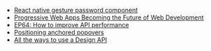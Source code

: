 <!-- daily.dev BOOKMARKS:START -->
- [React native gesture password component](https://app.daily.dev/posts/xY9QaTEnC?utm_source=rss&utm_medium=bookmarks&utm_campaign=HXokpWzAezAZPdGcYtCZz)
- [Progressive Web Apps Becoming the Future of Web Development](https://app.daily.dev/posts/Z8ppVsNin?utm_source=rss&utm_medium=bookmarks&utm_campaign=HXokpWzAezAZPdGcYtCZz)
- [EP64: How to improve API performance](https://app.daily.dev/posts/oaW0QJuyh?utm_source=rss&utm_medium=bookmarks&utm_campaign=HXokpWzAezAZPdGcYtCZz)
- [Positioning anchored popovers](https://app.daily.dev/posts/agVUbjbJx?utm_source=rss&utm_medium=bookmarks&utm_campaign=HXokpWzAezAZPdGcYtCZz)
- [All the ways to use a Design API](https://app.daily.dev/posts/NUNdFfcWx?utm_source=rss&utm_medium=bookmarks&utm_campaign=HXokpWzAezAZPdGcYtCZz)
<!-- daily.dev BOOKMARKS:END -->
